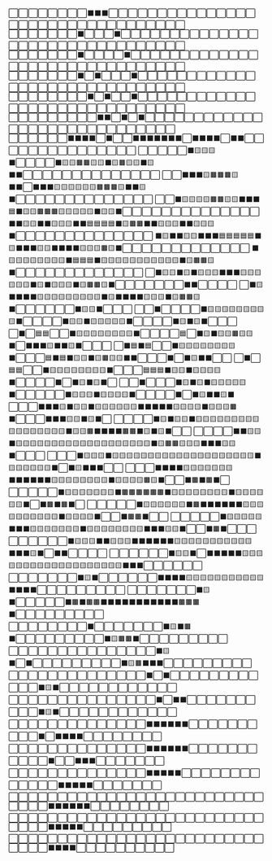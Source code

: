 ⬜⬜⬜⬜⬜⬜⬜⬜⬛⬛⬛⬜⬜⬜⬜⬜⬜⬜⬜⬜⬜⬜⬜⬜⬜⬜⬜⬜⬜⬜⬜⬜⬜⬜⬜⬜⬜⬜⬜⬜⬜⬜⬜⬜
⬜⬜⬜⬜⬜⬜⬜⬛⬜⬜⬜⬛⬜⬜⬜⬜⬜⬜⬜⬜⬜⬜⬜⬜⬜⬜⬜⬜⬜⬜⬜⬜⬜⬜⬜⬜⬜⬜⬜⬜⬜⬜⬜⬜
⬜⬜⬜⬜⬜⬜⬜⬛⬜⬜⬜⬜⬛⬜⬜⬜⬜⬜⬜⬜⬜⬜⬜⬜⬜⬜⬜⬜⬜⬜⬜⬜⬜⬜⬜⬜⬜⬜⬜⬜⬜⬜⬜⬜
⬜⬜⬜⬜⬜⬜⬜⬛⬜⬛⬜⬜⬜⬛⬜⬜⬜⬜⬜⬜⬜⬜⬜⬜⬜⬜⬜⬜⬜⬜⬜⬜⬜⬜⬜⬜⬜⬜⬜⬜⬜⬜⬜⬜
⬜⬜⬜⬜⬜⬜⬜⬜⬛⬜⬛⬜⬜⬛⬜⬜⬜⬜⬜⬜⬜⬜⬜⬜⬜⬜⬜⬜⬜⬜⬜⬜⬜⬜⬜⬜⬜⬜⬜⬜⬜⬜⬜⬜
⬜⬜⬜⬜⬜⬜⬜⬜⬜⬛⬛⬜⬛⬜⬛⬜⬜⬜⬜⬜⬜⬜⬜⬜⬜⬜⬜⬜⬜⬜⬜⬜⬜⬜⬜⬜⬜⬜⬜⬜⬜⬜⬜⬜
⬜⬜⬜⬜⬜⬜⬛⬛⬛⬛⬜⬛⬜⬜⬛⬛⬛⬛⬛⬛⬛⬜⬛⬛⬛⬛⬜⬛⬛⬜⬜⬜⬜⬜⬜⬜⬜⬜⬜⬜⬜⬜⬜⬜
⬜⬜⬜⬜⬜⬛🟨🟨🟨⬛⬜⬜⬜⬜⬛🟨🟨🟫🟫🟨🟨⬛🟨🟫🟨🟨⬛🟨⬛⬛⬜⬜⬜⬜⬜⬜⬜⬜⬜⬜⬜⬜⬜⬜
⬜⬜⬛⬛⬛🟨🟫🟫🟫🟨⬛⬛⬜⬛⬛⬛🟨🟨🟨🟨🟨🟨🟫🟫🟫🟨⬛⬛🟨⬛⬜⬜⬜⬜⬜⬜⬜⬜⬜⬜⬜⬜⬜⬜
⬜⬜⬛🟨🟨🟨🟨🟫🟫🟨🟨⬛⬛⬛🟦⬛🟨🟨🟫🟫🟫🟨🟨🟨🟨🟨⬛🟨🟨⬛⬜⬜⬜⬜⬜⬜⬜⬜⬜⬜⬜⬜⬜⬜
⬛⬛🟨🟨⬛⬛🟨🟨🟨⬛⬛🟦🟦🟦🟦⬛🟨🟫🟫⬛⬛🟨🟨🟨⬛⬛🟨🟨🟨⬛⬜⬜⬜⬜⬜⬜⬜⬜⬜⬜⬜⬜⬜⬜
⬛🟨⬛⬛🟨🟨⬛⬛⬛🟦🟦🟦🟦🟦⬛🟨⬛⬛⬛🟨🟨⬛⬛⬛⬛🟨🟨🟨🟫🟨⬛⬜⬜⬜⬜⬜⬜⬜⬜⬜⬜⬜⬜⬜
⬛🟨🟨🟨🟨🟨🟨🟨🟨⬛🟦🟦🟦⬛🟨🟨🟨🟨🟨🟨🟨🟨🟨🟨🟨⬛🟨🟫🟫🟨⬛⬜⬜⬜⬜⬜⬜⬜⬜⬜⬜⬜⬜⬜
⬜⬛🟨🟨⬛🟨⬛🟨🟨🟨⬛⬛⬛🟨🟨🟨🟨🟨🟨⬛🟨⬛🟨🟨🟨⬛🟨🟫🟫🟨⬛⬜⬜⬜⬜⬜⬜⬜⬛⬛⬜⬜⬜⬜
⬜⬛🟨⬛⬛⬛⬛🟨🟨🟨🟨🟨🟨🟨🟨🟨⬛🟨⬛⬛⬛⬛🟨🟨🟨⬛🟨🟫🟫🟨⬛⬜⬜⬜⬜⬜⬜⬛🟨🟨⬛⬜⬜⬜
⬜⬜⬛⬜⬜⬜⬜⬛🟨🟨🟨🟨🟨🟨🟨🟨🟨⬛⬜⬜⬜⬜⬛🟨🟨⬛🟨🟨🟨🟨🟨⬛⬜⬜⬜⬜⬛🟨⬛🟨⬛⬜⬜⬜
⬜⬛⬜🟦🟦⬜⬜⬛🟨🟨🟨🟨🟨🟨🟨🟨⬛⬜⬜⬜⬜🟦⬜⬛🟨⬛🟨🟨🟫🟨🟨⬛⬜⬛⬛⬛🟨⬛⬛🟨⬛⬜⬜⬜
⬜⬛🟦⬛🟦⬜⬜⬛🟨🟨🟨🟨🟨🟨🟨🟨⬛⬜⬜⬜🟦⬛🟦⬛🟨🟨⬛🟨🟫🟨🟨⬛⬛⬜⬜⬜⬛⬜⬛🟨⬛⬛⬜⬜
⬜⬛⬜🟦🟦⬜⬜⬛🟨🟨🟨🟨🟨🟨🟨🟨⬛⬜⬜⬜🟦🟦🟦⬛🟨🟨⬛🟨🟨🟨🟨⬛⬜⬜⬜⬜⬛⬜⬛🟨⬛🟨⬛⬜
⬜⬜⬛⬜⬜⬜⬛🟨⬛🟨⬛🟨🟨🟨🟨🟨⬛⬜⬜⬜⬜⬜⬛🟨🟨🟨⬛🟨🟨🟨🟨⬛⬜⬜⬜⬜⬛⬜⬛🟨⬛⬛🟨⬛
⬜⬜⬜⬛⬛⬛🟨⬛🟨🟨⬛🟨🟨🟨🟨🟨🟨⬛⬛⬛⬛⬛🟨🟨🟨🟨⬛🟨🟨🟨🟫⬛⬜⬜⬜⬛⬛⬛🟨🟨⬛🟨⬛⬜
⬜⬜⬜⬜⬛🟨⬛🟨🟨⬛🟨🟨🟨🟨🟨🟨🟨🟨🟨🟨🟨🟨🟨🟨🟨🟨🟨⬛🟨🟨🟫⬛⬛⬛⬛🟫🟫⬛🟨⬛🟨⬛⬜⬜
⬜⬜⬜⬜⬛⬛🟨🟨⬛🟨🟨🟨🟨🟨🟨🟨🟨🟨🟨🟨🟨🟨🟨🟨🟨🟨🟨🟨⬛🟨🟫🟫🟨🟨🟨⬛⬛⬛🟨🟨⬛⬜⬜⬜
⬜⬜⬜⬛🟨🟨🟨⬛🟨🟨🟨🟨🟨🟨🟨🟨🟨🟨🟨🟨🟨🟨🟨🟨🟨🟨🟨🟨⬛🟨🟨🟨🟨🟨🟨⬛⬜⬛🟨⬛⬛⬛⬜⬜
⬜⬜⬜⬛⬛⬛⬛🟨🟨🟨🟨🟨🟨🟨⬛⬛⬛⬛⬛⬛🟨🟨🟨🟨🟨🟨🟨🟨⬛🟨🟨🟨🟨🟫🟨⬛⬜⬜⬛🟫⬛🟫⬛⬜
⬜⬜⬜⬜⬜⬛🟨🟨🟨🟨🟨🟨🟨⬛🟫🟫🟫🟫🟫🟫⬛🟨🟨🟨🟨🟨🟨🟨🟨⬛🟨🟨🟨🟨🟨🟨⬛⬜⬛🟫⬛🟫⬛⬜
⬜⬜⬜⬜⬜⬛🟨🟨🟨🟨🟨🟨⬛🟫⬛⬛⬛⬛⬛⬛🟨🟨🟨🟨🟨🟨🟨🟨🟨🟨⬛🟨🟨🟨🟨⬛⬜⬜⬛🟫🟫⬛⬜⬜
⬜⬜⬜⬜⬜⬛🟨🟨🟨🟨🟨⬛⬛⬛🟨🟨🟨🟨🟨🟨🟨⬛🟨🟨🟨🟨🟨🟨🟨🟨⬛⬛⬛🟨🟨⬛⬜⬜⬛🟫⬛⬜⬜⬜
⬜⬜⬜⬜⬜⬜⬛🟨🟨🟨⬛⬛🟨🟨🟨⬛⬛⬛⬛⬛⬛🟨🟨🟨🟨🟨🟨🟨🟨🟨🟨🟨⬛⬛⬛🟨⬛⬜⬛⬛⬜⬜⬜⬜
⬜⬜⬜⬜⬜⬜⬛🟨🟨⬛⬜⬛⬛⬛⬛⬛🟨🟨🟨🟨🟨🟨🟨🟨🟨🟨🟨🟨🟨🟨🟨🟨🟨🟨🟨⬛⬛⬛⬜⬜⬜⬜⬜⬜
⬜⬜⬜⬜⬜⬜⬜⬛🟨⬛⬜⬜⬜⬜⬜⬜⬛⬛⬛⬛🟨🟨🟨🟨🟨🟨🟨🟨🟨🟨🟨⬛⬛⬛⬛⬜⬜⬜⬜⬜⬜⬜⬜⬜
⬜⬜⬜⬜⬜⬜⬜⬛🟨⬛⬜⬜⬜⬜⬜⬛🟫⬛🟫🟫⬛⬛⬛⬛⬛⬛⬛⬛⬛⬛⬛🟫🟫🟫⬛⬜⬜⬜⬜⬜⬜⬜⬜⬜
⬜⬜⬜⬜⬜⬜⬜⬜⬛⬜⬜⬜⬜⬜⬜⬜⬛🟨⬛🟫⬛⬜⬜⬜⬜⬜⬜⬜⬜⬜⬛🟨🟫🟫⬛⬜⬜⬜⬜⬜⬜⬜⬜⬜
⬜⬜⬜⬜⬜⬜⬜⬜⬜⬜⬜⬜⬜⬜⬜⬛🟨⬛⬜⬛⬜⬜⬜⬜⬜⬜⬜⬜⬜⬛🟨🟫⬛⬛⬛⬜⬜⬜⬜⬜⬜⬜⬜⬜
⬜⬜⬜⬜⬜⬜⬜⬜⬜⬜⬜⬜⬜⬜⬛⬜⬛⬜⬜⬜⬜⬜⬜⬜⬜⬜⬜⬜⬜⬛🟨⬛⬜⬜⬜⬜⬜⬜⬜⬜⬜⬜⬜⬜
⬜⬜⬜⬜⬜⬜⬜⬜⬜⬜⬜⬜⬜⬜⬜⬛⬜⬛⬛⬜⬜⬜⬜⬜⬜⬜⬜⬜⬜⬛🟨⬛⬜⬜⬜⬜⬜⬜⬜⬜⬜⬜⬜⬜
⬜⬜⬜⬜⬜⬜⬜⬜⬜⬜⬜⬜⬜⬜⬛⬛⬛⬛⬛⬛⬜⬜⬜⬜⬜⬜⬜⬜⬜⬜⬛⬜⬛⬛⬛⬛⬜⬜⬜⬜⬜⬜⬜⬜
⬜⬜⬜⬜⬜⬜⬜⬜⬜⬜⬜⬜⬜⬜⬛⬛⬛⬛⬛⬛⬜⬜⬜⬜⬜⬜⬜⬜⬜⬜⬜⬛⬜⬜⬛⬛⬛⬜⬜⬜⬜⬜⬜⬜
⬜⬜⬜⬜⬜⬜⬜⬜⬜⬜⬜⬜⬜⬜⬛⬛⬛⬛⬛⬜⬜⬜⬜⬜⬜⬜⬜⬜⬜⬜⬜⬜⬛⬛⬛⬛⬛⬜⬜⬜⬜⬜⬜⬜
⬜⬜⬜⬜⬜⬜⬜⬜⬜⬜⬜⬜⬜⬜⬜⬜⬜⬜⬜⬜⬜⬜⬜⬜⬜⬜⬜⬜⬜⬜⬛⬛⬛⬛⬛⬛⬜⬜⬜⬜⬜⬜⬜⬜
⬜⬜⬜⬜⬜⬜⬜⬜⬜⬜⬜⬜⬜⬜⬜⬜⬜⬜⬜⬜⬜⬜⬜⬜⬜⬜⬜⬜⬜⬜⬛⬛⬛⬛⬛⬜⬜⬜⬜⬜⬜⬜⬜⬜
⬜⬜⬜⬜⬜⬜⬜⬜⬜⬜⬜⬜⬜⬜⬜⬜⬜⬜⬜⬜⬜⬜⬜⬜⬜⬜⬜⬜⬜⬜⬛⬛⬛⬛⬜⬜⬜⬜⬜⬜⬜⬜⬜⬜
